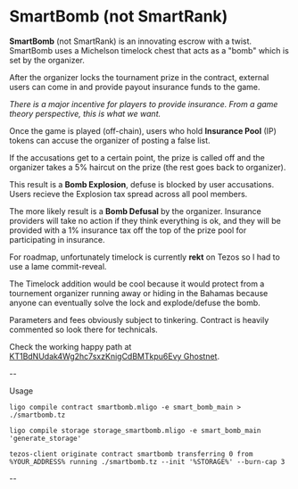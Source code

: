 # SmartBomb (not SmartRank)

**SmartBomb** (not SmartRank) is an innovating escrow with a twist. SmartBomb uses a Michelson timelock chest that acts as a "bomb" which is set by the organizer.

After the organizer locks the tournament prize in the contract, external users can come in and provide payout insurance funds to the game.

*There is a major incentive for players to provide insurance. From a game theory perspective, this is what we want.*

Once the game is played (off-chain), users who hold **Insurance Pool** (IP) tokens can accuse the organizer of posting a false list.

If the accusations get to a certain point, the prize is called off and the organizer takes a 5% haircut on the prize (the rest goes back to organizer).

This result is a **Bomb Explosion**, defuse is blocked by user accusations. Users recieve the Explosion tax spread across all pool members.

The more likely result is a **Bomb Defusal** by the organizer. Insurance providers will take no action if they think everything is ok, and they will be provided with a 1% insurance tax off the top of the prize pool for participating in insurance.

For roadmap, unfortunately timelock is currently **rekt** on Tezos so I had to use a lame commit-reveal. 

The Timelock addition would be cool because it would protect from a tournement organizer running away or hiding in the Bahamas because anyone can eventually solve the lock and explode/defuse the bomb.

Parameters and fees obviously subject to tinkering. Contract is heavily commented so look there for technicals.

Check the working happy path at [KT1BdNUdak4Wg2hc7sxzKnigCdBMTkpu6Evy Ghostnet](https://better-call.dev/ghostnet/KT1BdNUdak4Wg2hc7sxzKnigCdBMTkpu6Evy/operations).

--

Usage

```
ligo compile contract smartbomb.mligo -e smart_bomb_main > ./smartbomb.tz

ligo compile storage storage_smartbomb.mligo -e smart_bomb_main 'generate_storage'

tezos-client originate contract smartbomb transferring 0 from %YOUR_ADDRESS% running ./smartbomb.tz --init '%STORAGE%' --burn-cap 3
```
--

